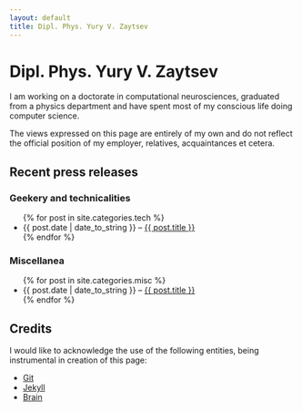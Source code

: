 ```yaml
---
layout: default
title: Dipl. Phys. Yury V. Zaytsev
---
```


Dipl. Phys. Yury V. Zaytsev
===========================

I am working on a doctorate in computational neurosciences, graduated from a physics department and have spent most of my conscious life doing computer science.

The views expressed on this page are entirely of my own and do not reflect the official position of my employer, relatives, acquaintances et cetera.

Recent press releases
---------------------

### Geekery and technicalities

<ul class="posts-list">
    {% for post in site.categories.tech %}
        <li><span>{{ post.date | date_to_string }}</span> &ndash; <a href="{{ post.url }}">{{ post.title }}</a></li>
    {% endfor %}
</ul>

### Miscellanea

<ul class="posts-list">
    {% for post in site.categories.misc %}
        <li><span>{{ post.date | date_to_string }}</span> &ndash; <a href="{{ post.url }}">{{ post.title }}</a></li>
    {% endfor %}
</ul>

Credits
-------

I would like to acknowledge the use of the following entities, being instrumental in creation of this page:

- [Git][1]
- [Jekyll][2]
- [Brain][3]

[1]: http://git-scm.com "Git rules!"
[2]: http://jekyllrb.com "Jekyll is cool, even though Ruby is not my cup of tea"
[3]: http://en.wikipedia.org/wiki/Human_brain "Something that I should probably exercise more"
